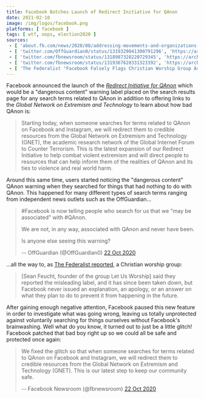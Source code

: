 ```yaml
---
title: Facebook Botches Launch of Redirect Initiative for QAnon
date: 2021-02-10
image: /img/logos/facebook.png
platforms: [ facebook ]
tags: [ wtf, oops, election2020 ]
sources:
 - [ 'about.fb.com/news/2020/08/addressing-movements-and-organizations-tied-to-violence/ (Update from 21 Oct 2020)', 'https://archive.is/NYpoa#selection-1779.0-1817.273' ]
 - [ 'twitter.com/OffGuardian0/status/1319329041300791296', 'https://archive.is/Hy0Nd' ]
 - [ 'twitter.com/fbnewsroom/status/1318987328220729345', 'https://archive.is/dW5Ar' ]
 - [ 'twitter.com/fbnewsroom/status/1319367628331323392', 'https://archive.is/FFJ1b' ]
 - [ 'The Federalist "Facebook Falsely Flags Christian Worship Group As Associated With QAnon Conspiracy Theorists" by Madeline Osburn (26 Oct 2020)', 'https://archive.is/I0tYA' ]
---
```


Facebook announced the launch of the [_Redirect Initiative for
QAnon_](https://archive.is/NYpoa#selection-1791.0-1811.167) which would be a
"dangerous content" warning label placed on the search results page for any
search terms related to QAnon in addition to offering links to the _Global
Network on Extremism and Technology_ to learn about how bad QAnon is:

> Starting today, when someone searches for terms related to QAnon on Facebook
> and Instagram, we will redirect them to credible resources from the Global
> Network on Extremism and Technology (GNET), the academic research network of
> the Global Internet Forum to Counter Terrorism. This is the latest expansion
> of our Redirect Initiative to help combat violent extremism and will direct
> people to resources that can help inform them of the realities of QAnon and
> its ties to violence and real world harm.

Around this same time, users started noticing the "dangerous content" QAnon
warning when they searched for things that had nothing to do with QAnon. This
happened for many different types of search terms ranging from independent news
outlets such as the OffGuardian...

> #Facebook is now telling people who search for us that we "may be associated"
> with #QAnon.
>
> We are not, in any way, associated with QAnon and never have been.
>
> Is anyone else seeing this warning?
>
> -- OffGuardian (@OffGuardian0) [22 Oct 2020](https://archive.is/Hy0Nd)

...all the way to, as [The Federalist
reported](https://archive.is/I0tYA#selection-305.0-309.151), a Christian
worship group:

> [Sean Feucht, founder of the group Let Us Worship] said they reported the
> misleading label, and it has since been taken down, but Facebook never issued
> an explanation, an apology, or an answer on what they plan to do to prevent
> it from happening in the future.

After gaining enough negative attention, Facebook paused this new feature in
order to investigate what was going wrong, leaving us totally unprotected
against voluntarily searching for things ourselves without Facebook's
brainwashing. Well what do you know, it turned out to just be a little glitch!
Facebook patched that bad boy right up so we could all be safe and protected
once again:

> We fixed the glitch so that when someone searches for terms related to QAnon
> on Facebook and Instagram, we will redirect them to credible resources from
> the Global Network on Extremism and Technology (GNET). This is our latest
> step to keep our community safe.
>
> -- Facebook Newsroom (@fbnewsroom) [22 Oct 2020](https://archive.is/FFJ1b)
